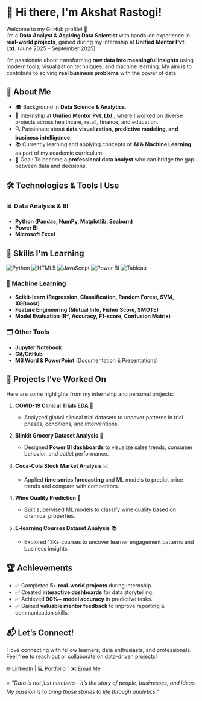 # 👋 Hi there, I'm Akshat Rastogi!  

Welcome to my GitHub profile! 🚀  
I’m a **Data Analyst & Aspiring Data Scientist** with hands-on experience in **real-world projects**, gained during my internship at **Unified Mentor Pvt. Ltd.** (June 2025 – September 2025).  

I’m passionate about transforming **raw data into meaningful insights** using modern tools, visualization techniques, and machine learning. My aim is to contribute to solving **real business problems** with the power of data.  

## 🌟 About Me  
- 🎓 Background in **Data Science & Analytics**.  
- 💼 Internship at **Unified Mentor Pvt. Ltd.**, where I worked on diverse projects across healthcare, retail, finance, and education.  
- 🔍 Passionate about **data visualization, predictive modeling, and business intelligence**.  
- 📚 Currently learning and applying concepts of **AI & Machine Learning** as part of my academic curriculum.  
- 🎯 Goal: To become a **professional data analyst** who can bridge the gap between data and decisions.  

## 🛠️ Technologies & Tools I Use  
### 📊 Data Analysis & BI  
- **Python (Pandas, NumPy, Matplotlib, Seaborn)**  
- **Power BI**  
- **Microsoft Excel**

## 🚀 Skills I'm Learning

![Python](https://img.shields.io/badge/Python-3776AB?style=for-the-badge&logo=python&logoColor=white)
![HTML5](https://img.shields.io/badge/HTML5-E34F26?style=for-the-badge&logo=html5&logoColor=white)
![JavaScript](https://img.shields.io/badge/JavaScript-F7DF1E?style=for-the-badge&logo=javascript&logoColor=black)
![Power BI](https://img.shields.io/badge/PowerBI-F2C811?style=for-the-badge&logo=powerbi&logoColor=black)
![Tableau](https://img.shields.io/badge/Tableau-E97627?style=for-the-badge&logo=tableau&logoColor=white)


### 🤖 Machine Learning  
- **Scikit-learn (Regression, Classification, Random Forest, SVM, XGBoost)**  
- **Feature Engineering (Mutual Info, Fisher Score, SMOTE)**  
- **Model Evaluation (R², Accuracy, F1-score, Confusion Matrix)**  

### 🗂️ Other Tools  
- **Jupyter Notebook**  
- **Git/GitHub**  
- **MS Word & PowerPoint** (Documentation & Presentations)  

## 🚀 Projects I’ve Worked On  
Here are some highlights from my internship and personal projects:  

1. **COVID-19 Clinical Trials EDA** 🧬  
   - Analyzed global clinical trial datasets to uncover patterns in trial phases, conditions, and interventions.  

2. **Blinkit Grocery Dataset Analysis** 🛒  
   - Designed **Power BI dashboards** to visualize sales trends, consumer behavior, and outlet performance.  

3. **Coca-Cola Stock Market Analysis** 📈  
   - Applied **time series forecasting** and ML models to predict price trends and compare with competitors.  

4. **Wine Quality Prediction** 🍷  
   - Built supervised ML models to classify wine quality based on chemical properties.  

5. **E-learning Courses Dataset Analysis** 📚  
   - Explored 13K+ courses to uncover learner engagement patterns and business insights.  

## 🏆 Achievements  
- ✅ Completed **5+ real-world projects** during internship.  
- ✅ Created **interactive dashboards** for data storytelling.  
- ✅ Achieved **90%+ model accuracy** in predictive tasks.  
- ✅ Gained **valuable mentor feedback** to improve reporting & communication skills.  

## 📬 Let’s Connect!  
I love connecting with fellow learners, data enthusiasts, and professionals.  
Feel free to reach out or collaborate on data-driven projects!  

🌐 [LinkedIn](https://in.linkedin.com/in/akshat-rastogi-567b08295) | 💻 [Portfolio](#) | ✉️ [Email Me](akshatrastogi6425@gmail.com)  

⭐ *"Data is not just numbers – it’s the story of people, businesses, and ideas. My passion is to bring those stories to life through analytics."*  
